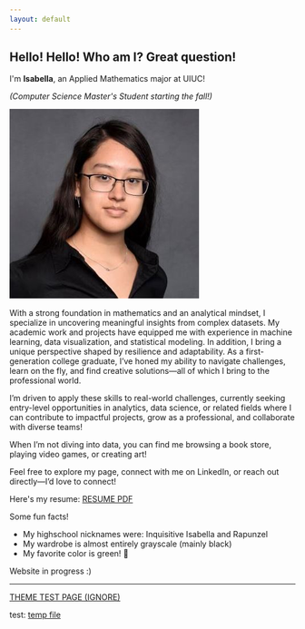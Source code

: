 ```yaml
---
layout: default
---
```


## Hello! Hello! Who am I? Great question!

I'm **Isabella**, an Applied Mathematics major at UIUC! 

_(Computer Science Master's Student starting the fall!)_

![Professional Portrait](assets/images/ProfPortrait.jpg)  

With a strong foundation in mathematics and an analytical mindset, I specialize in uncovering meaningful insights from complex datasets. My academic work and projects have equipped me with experience in machine learning, data visualization, and statistical modeling. In addition, I bring a unique perspective shaped by resilience and adaptability. As a first-generation college graduate, I’ve honed my ability to navigate challenges, learn on the fly, and find creative solutions—all of which I bring to the professional world.

I’m driven to apply these skills to real-world challenges, currently seeking entry-level opportunities in analytics, data science, or related fields where I can contribute to impactful projects, grow as a professional, and collaborate with diverse teams!

When I’m not diving into data, you can find me browsing a book store, playing video games, or creating art!

Feel free to explore my page, connect with me on LinkedIn, or reach out directly—I’d love to connect!

Here's my resume: [RESUME PDF](./assets/images/Resume.pdf)  

Some fun facts! 
-   My highschool nicknames were: Inquisitive Isabella and Rapunzel 
-   My wardrobe is almost entirely grayscale (mainly black)
-   My favorite color is green! 🌱

Website in progress :)

* * *

[THEME TEST PAGE (IGNORE)](projects/Final_Project2.html)

test: [temp file](./temp.html)
